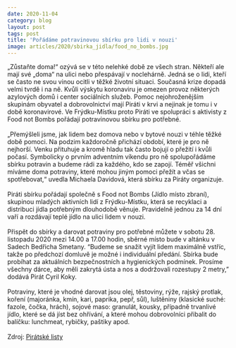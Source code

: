 ```yaml
---
date: 2020-11-04
category: blog
layout: post
tags: post
title: 'Pořádáme potravinovou sbírku pro lidi v nouzi'
image: articles/2020/sbirka_jidla/food_no_bombs.jpg
---
```

„Zůstaňte doma!“ ozývá se v této nelehké době ze všech stran. Někteří ale mají své „doma“ na ulici nebo přespávají v noclehárně. Jedná se o lidi, kteří se často ne svou vinou ocitli v těžké životní situaci. Současná krize dopadá velmi tvrdě i na ně. Kvůli výskytu koronaviru je omezen provoz některých azylových domů i center sociálních služeb. Pomoc nejohroženějším skupinám obyvatel a dobrovolnictví mají Piráti v krvi a nejinak je tomu i v době koronavirové. Ve Frýdku-Místku proto Piráti ve spolupráci s aktivisty z Food not Bombs pořádají potravinovou sbírku pro potřebné.
<br>
<br>
„Přemýšleli jsme, jak lidem bez domova nebo v bytové nouzi v téhle těžké době pomoci. Na podzim každoročně přichází období, které je pro ně nejhorší. Venku přituhuje a kromě hladu tak často bojují o přežití i kvůli počasí. Symbolicky o prvním adventním víkendu pro ně spolupořádáme sbírku potravin a budeme rádi za každého, kdo se zapojí. Téměř všichni míváme doma potraviny, které mohou jiným pomoci přežít a včas se spotřebovat,“ uvedla Michaela Davidová, která sbírku za Piráty organizuje.  
<br>
Piráti sbírku pořádají společně s Food not Bombs (Jídlo místo zbraní), skupinou mladých aktivních lidí z Frýdku-Místku, která se recyklaci a distribuci jídla potřebným dlouhodobě věnuje. Pravidelně jednou za 14 dní vaří a rozdávají teplé jídlo na ulici lidem v nouzi.
<br>
<br>
Přispět do sbírky a darovat potraviny pro potřebné můžete v sobotu 28. listopadu 2020 mezi 14.00 a 17.00 hodin, sběrné místo bude v altánku v Sadech Bedřicha Smetany. “Budeme se snažit vyjít lidem maximálně vstříc, takže po předchozí domluvě je možné i individuální předání. Sbírka bude probíhat za aktuálních bezpečnostních a hygienických podmínek. Prosíme všechny dárce, aby měli zakrytá ústa a nos a dodržovali rozestupy 2 metry,” dodává Pirát Cyril Koky. 
<br>
<br>
Potraviny, které je vhodné darovat jsou olej, těstoviny, rýže, rajský protlak, koření (majoránka, kmín, kari, paprika, pepř, sůl), luštěniny (klasické suché: fazole, čočka, hrách), sojové maso: granulát, kousky, případně trvanlivé jídlo, které se dá jíst bez ohřívání, a které mohou dobrovolníci přibalit do balíčku: lunchmeat, rybičky, paštiky apod. 
<br>
<br>
Zdroj: [Pirátské listy](https://www.piratskelisty.cz/clanek-3557-frydeckomistecti-pirati-poradaji-potravinovou-sbirku-pro-lidi-v-nouzi?fbclid=IwAR0RScq4YVafwst0FAHZJYogD1bvQ3IPBctDVXm0T80eZJOKpWV4MHIB29I)

